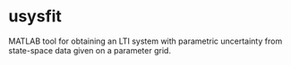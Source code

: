 # usysfit
MATLAB tool for obtaining an LTI system with parametric uncertainty  from state-space data given on a parameter grid.
